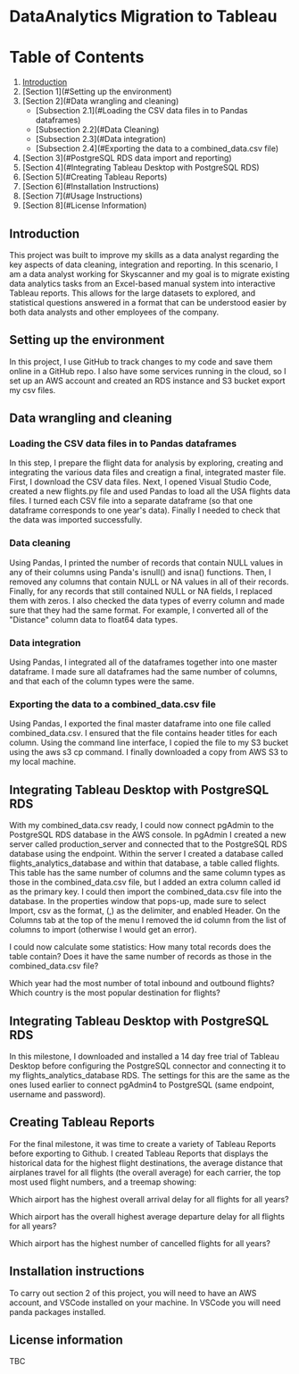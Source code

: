 # DataAnalytics Migration to Tableau

# Table of Contents
1. [Introduction](#introduction)
2. [Section 1](#Setting up the environment)
3. [Section 2](#Data wrangling and cleaning)
    - [Subsection 2.1](#Loading the CSV data files in to Pandas dataframes)
    - [Subsection 2.2](#Data Cleaning)
    - [Subsection 2.3](#Data integration)
    - [Subsection 2.4](#Exporting the data to a combined_data.csv file)
4. [Section 3](#PostgreSQL RDS data import and reporting)
5. [Section 4](#Integrating Tableau Desktop with PostgreSQL RDS)
6. [Section 5](#Creating Tableau Reports)
7. [Section 6](#Installation Instructions)
8. [Section 7](#Usage Instructions)
9. [Section 8](#License Information)
    
## Introduction

This project was built to improve my skills as a data analyst regarding the key aspects of data cleaning, integration and reporting. In this scenario, I am a data analyst working for Skyscanner and my goal is to migrate existing data analytics tasks from an Excel-based manual system into interactive Tableau reports. This allows for the large datasets to explored, and statistical questions answered in a format that can be understood easier by both data analysts and other employees of the company. 

## Setting up the environment

In this project, I use GitHub to track changes to my code and save them online in a GitHub repo. I also have some services running in the cloud, so I set up an AWS account and created an RDS instance and S3 bucket export my csv files.

## Data wrangling and cleaning

### Loading the CSV data files in to Pandas dataframes

In this step, I prepare the flight data for analysis by exploring, creating and integrating the various data files and creatign a final, integrated master file. First, I download the CSV data files. Next, I opened Visual Studio Code, created a new flights.py file and used Pandas to load all the USA flights data files. I turned each CSV file into a separate dataframe (so that one dataframe corresponds to one year's data). Finally I needed to check that the data was imported successfully.

### Data cleaning

Using Pandas, I printed the number of records that contain NULL values in any of their columns using Panda's isnull() and isna() functions. Then, I removed any columns that contain NULL or NA values in all of their records. Finally, for any records that still contained NULL or NA fields, I replaced them with zeros. I also checked the data types of everry column and made sure that they had the same format. For example, I converted all of the "Distance" column data to float64 data types. 


### Data integration

Using Pandas, I integrated all of the dataframes together into one master dataframe.
I made sure all dataframes had the same number of columns, and that each of the column types were the same.

### Exporting the data to a combined_data.csv file
Using Pandas, I exported the final master dataframe into one file called combined_data.csv. I ensured that the file contains header titles for each column. Using the command line interface, I copied the file to my S3 bucket using the aws s3 cp command. I finally downloaded a copy from AWS S3 to my local machine.

## Integrating Tableau Desktop with PostgreSQL RDS

With my combined_data.csv ready, I could now connect pgAdmin to the PostgreSQL RDS database in the AWS console. In pgAdmin I created a new server called production_server and connected that to the PostgreSQL RDS database using the endpoint. Within the server I created a database called flights_analytics_database and within that database, a table called flights. This table has the same number of columns and the same column types as those in the combined_data.csv file, but I added an extra column called id as the primary key. I could then import the combined_data.csv file into the database. In the properties window that pops-up, made sure to select Import, csv as the format, (,) as the delimiter, and enabled Header. On the Columns tab at the top of the menu I removed the id column from the list of columns to import (otherwise I would get an error).

I could now calculate some statistics: 
How many total records does the table contain? Does it have the same number of records as those in the combined_data.csv file?

Which year had the most number of total inbound and outbound flights? Which country is the most popular destination for flights?

## Integrating Tableau Desktop with PostgreSQL RDS

In this milestone, I downloaded and installed a 14 day free trial of Tableau Desktop before configuring the PostgreSQL connector and connecting it to my flights_analytics_database RDS. The settings for this are the same as the ones Iused earlier to connect pgAdmin4 to PostgreSQL (same endpoint, username and password).


## Creating Tableau Reports

For the final milestone, it was time to create a variety of Tableau Reports before exporting to Github. I created Tableau Reports that displays the historical data for the highest flight destinations, the average distance that airplanes travel for all flights (the overall average) for each carrier, the top most used flight numbers, and a treemap showing:

Which airport has the highest overall arrival delay for all flights for all years?

Which airport has the overall highest average departure delay for all flights for all years?

Which airport has the highest number of cancelled flights for all years?

## Installation instructions

To carry out section 2 of this project, you will need to have an AWS account, and VSCode installed on your machine. In VSCode you will need panda packages installed.

## License information

TBC






